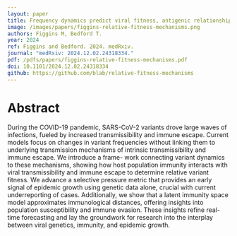 ```yaml
---
layout: paper
title: Frequency dynamics predict viral fitness, antigenic relationships and epidemic growth
image: /images/papers/figgins-relative-fitness-mechanisms.png
authors: Figgins M, Bedford T.
year: 2024
ref: Figgins and Bedford. 2024. medRxiv.
journal: "medRxiv: 2024.12.02.24318334."
pdf: /pdfs/papers/figgins-relative-fitness-mechanisms.pdf
doi: 10.1101/2024.12.02.24318334
github: https://github.com/blab/relative-fitness-mechanisms
---
```


# Abstract

During the COVID-19 pandemic, SARS-CoV-2 variants drove large waves of infections, fueled by increased transmissibility and immune escape. Current models focus on changes in variant frequencies without linking them to underlying transmission mechanisms of intrinsic transmissibility and immune escape. We introduce a frame- work connecting variant dynamics to these mechanisms, showing how host population immunity interacts with viral transmissibility and immune escape to determine relative variant fitness. We advance a selective pressure metric that provides an early signal of epidemic growth using genetic data alone, crucial with current underreporting of cases. Additionally, we show that a latent immunity space model approximates immunological distances, offering insights into population susceptibility and immune evasion. These insights refine real-time forecasting and lay the groundwork for research into the interplay between viral genetics, immunity, and epidemic growth.
